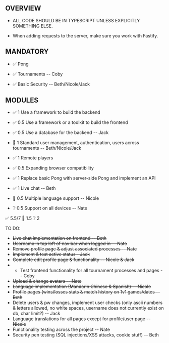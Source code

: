 
## OVERVIEW

- ALL CODE SHOULD BE IN TYPESCRIPT UNLESS EXPLICITLY SOMETHING ELSE.

- When adding requests to the server, make sure you work with Fastify.

## MANDATORY

- ✅ Pong

- ✅ Tournaments -- Coby

- ✅ Basic Security -- Beth/Nicole/Jack

## MODULES

- ✅ 1 Use a framework to build the backend

- ✅ 0.5 Use a framework or a toolkit to build the frontend

- ✅ 0.5 Use a database for the backend -- Jack

- 🔧 1 Standard user management, authentication, users across tournaments -- Beth/Nicole/Jack

- ✅ 1 Remote players

- ✅  0.5 Expanding browser compatibility

- ✅ 1 Replace basic Pong with server-side Pong and implement an API

- ✅ 1 Live chat -- Beth

- 🔧 0.5 Multiple language support -- Nicole
  
- ❔ 0.5 Support on all devices -- Nate

✅ 5.5/7
🔧 1.5
❔ 2


TO DO:
- ~~Live chat implementation on frontend -- Beth~~
- ~~Username in top left of nav bar when logged in -- Nate~~
- ~~Remove profile page & adjust associated processes -- Nate~~
- ~~Implement & test active status - Jack~~
- ~~Complete edit profile page & functionality -- Nicole & Jack~~
- - Test frontend functionality for all tournament processes and pages -- Coby
- ~~Upload & change avatars -- Nate~~
- ~~Language implementation (Mandarin Chinese & Spanish) -- Nicole~~
- ~~Profile pages (wins/losses stats & match history on 1v1 games/dates -- Beth~~
- Delete users & pw changes, implement user checks (only ascii numbers & letters allowed, no white spaces, username does not currently exist on db, char limit?) -- Jack
- ~~Language translations for all pages except for profile/user page -- Nicole~~
- Functionality testing across the project -- Nate
- Security pen testing (SQL injections/XSS attacks, cookie stuff) -- Beth
